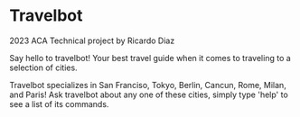 # Travelbot
2023 ACA Technical project by Ricardo Diaz

Say hello to travelbot! Your best travel guide when it comes to traveling to a selection of cities. 

Travelbot specializes in San Franciso, Tokyo, Berlin, Cancun, Rome, Milan, and Paris!
Ask travelbot about any one of these cities, simply type 'help' to see a list of its commands.
